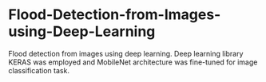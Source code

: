 # Flood-Detection-from-Images-using-Deep-Learning
Flood detection from images using deep learning. Deep learning library KERAS was employed and MobileNet architecture was fine-tuned for image classification task.
